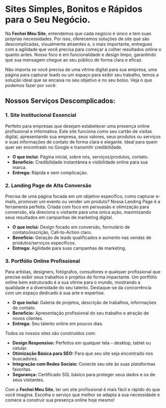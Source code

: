 # Sites Simples, Bonitos e Rápidos para o Seu Negócio.

Na **Fechei Meu Site**, entendemos que cada negócio é único e tem suas próprias necessidades. Por isso, oferecemos soluções de site que são descomplicadas, visualmente atraentes e, o mais importante, entregues com a agilidade que você precisa para começar a colher resultados online o quanto antes. Nosso foco é em funcionalidade e design limpo, garantindo que sua mensagem chegue ao seu público de forma clara e eficaz.

Não importa se você precisa de uma vitrine digital para sua empresa, uma página para capturar leads ou um espaço para exibir seu trabalho, temos a solução ideal que se encaixa no seu objetivo e no seu bolso. Veja o que podemos fazer por você:

## Nossos Serviços Descomplicados:

### 1. Site Institucional Essencial

Perfeito para empresas que desejam estabelecer uma presença online profissional e informativa. Este site funciona como seu cartão de visitas digital, apresentando sua empresa, seus valores, seus produtos ou serviços e suas informações de contato de forma clara e elegante. Ideal para quem quer ser encontrado no Google e transmitir credibilidade.

*   **O que inclui:** Página inicial, sobre nós, serviços/produtos, contato.
*   **Benefício:** Credibilidade instantânea e visibilidade online para sua marca.
*   **Entrega:** Rápida e sem complicação.

### 2. Landing Page de Alta Conversão

Precisa de uma página focada em um objetivo específico, como capturar e-mails, promover um evento ou vender um produto? Nossa Landing Page é a ferramenta perfeita. Criada com foco em persuasão e otimização para conversão, ela direciona o visitante para uma única ação, maximizando seus resultados em campanhas de marketing digital.

*   **O que inclui:** Design focado em conversão, formulário de contato/inscrição, Call-to-Action claro.
*   **Benefício:** Geração de leads qualificados e aumento nas vendas de produtos/serviços específicos.
*   **Entrega:** Agilidade para suas campanhas de marketing.

### 3. Portfólio Online Profissional

Para artistas, designers, fotógrafos, consultores e qualquer profissional que precise exibir seus trabalhos e projetos de forma impactante. Um portfólio online bem estruturado é a sua vitrine para o mundo, mostrando a qualidade e a diversidade do seu talento. Destaque-se da concorrência com um espaço dedicado à sua arte e expertise.

*   **O que inclui:** Galeria de projetos, descrição de trabalhos, informações de contato.
*   **Benefício:** Apresentação profissional do seu trabalho e atração de novos clientes.
*   **Entrega:** Seu talento online em poucos dias.


Todos os nossos sites são construídos com:

*   **Design Responsivo:** Perfeitos em qualquer tela – desktop, tablet ou celular.
*   **Otimização Básica para SEO:** Para que seu site seja encontrado nos buscadores.
*   **Integração com Redes Sociais:** Conecte seu site às suas plataformas favoritas.
*   **Segurança:** Certificado SSL básico para proteger seus dados e os de seus visitantes.

Com a **Fechei Meu Site**, ter um site profissional é mais fácil e rápido do que você imagina. Escolha o serviço que melhor se adapta à sua necessidade e comece a construir sua presença online hoje mesmo!

